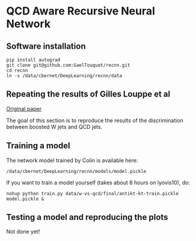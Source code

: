# QCD Aware Recursive Neural Network

## Software installation

```
pip install autograd
git clone git@github.com:GaelTouquet/recnn.git
cd recnn
ln -s /data/cbernet/DeepLearning/recnn/data
```

## Repeating the results of Gilles Louppe et al

[Original paper](https://arxiv.org/abs/1702.00748)

The goal of this section is to reproduce the results of the discrimination between boosted W jets and QCD jets.

## Training a model

The network model trained by Colin is available here:

    /data/cbernet/DeepLearning/recnn/models/model.pickle

If you want to train a model yourself (takes about 8 hours on lyovis10), do:

    nohup python train.py data/w-vs-qcd/final/antikt-kt-train.pickle model.pickle &
    
## Testing a model and reproducing the plots 

Not done yet!